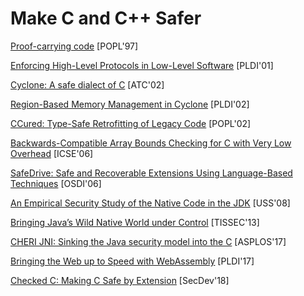 # Make C and C++ Safer

[Proof-carrying code](http://www.cs.jhu.edu/~fabian/courses/CS600.624/proof-carrying-code.pdf) [POPL'97]

[Enforcing High-Level Protocols in Low-Level Software](https://www.microsoft.com/en-us/research/wp-content/uploads/2001/05/pldi01.pdf) [PLDI'01]

[Cyclone: A safe dialect of C](http://trevorjim.com/papers/usenix2002.pdf) [ATC'02]

[Region-Based Memory Management in Cyclone](https://www.cs.umd.edu/projects/cyclone/papers/cyclone-regions.pdf) [PLDI'02]

[CCured: Type-Safe Retrofitting of Legacy Code](http://scottmcpeak.com/papers/ccured_popl02.pdf) [POPL'02]

[Backwards-Compatible Array Bounds Checking for C with Very Low Overhead](http://llvm.org/pubs/2006-05-24-SAFECode-BoundsCheck.pdf) [ICSE'06]

[SafeDrive: Safe and Recoverable Extensions Using Language-Based Techniques](http://ivy.cs.berkeley.edu/safedrive/safedrive-osdi06.pdf) [OSDI'06]

[An Empirical Security Study of the Native Code in the JDK](https://www.usenix.org/legacy/event/sec08/tech/full_papers/tan_g/tan_g.pdf) [USS'08]

[Bringing Java’s Wild Native World under
Control](http://delivery.acm.org/10.1145/2540000/2535505/a9-sun.pdf?ip=66.24.201.76&id=2535505&acc=ACTIVE%20SERVICE&key=7777116298C9657D%2EDC6AD36C640314EC%2E6B689847FE614015%2E4D4702B0C3E38B35&__acm__=1556129280_0a5924a20764886e4b39ea8c83eacdd9)
[TISSEC'13]

[CHERI JNI: Sinking the Java security model into the C](https://www.cl.cam.ac.uk/research/security/ctsrd/pdfs/201704-asplos-cherijni.pdf) [ASPLOS'17]

[Bringing the Web up to Speed with
WebAssembly](https://people.mpi-sws.org/~rossberg/papers/Haas,%20Rossberg,%20Schuff,%20Titzer,%20Gohman,%20Wagner,%20Zakai,%20Bastien,%20Holman%20-%20Bringing%20the%20Web%20up%20to%20Speed%20with%20WebAssembly.pdf)
[PLDI'17]

[Checked C: Making C Safe by Extension](https://www.microsoft.com/en-us/research/uploads/prod/2018/09/checkedc-secdev2018-preprint.pdf) [SecDev'18]
